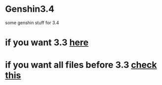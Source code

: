# Genshin3.4
some genshin stuff for 3.4

# if you want 3.3 [here](https://github.com/umaichanuwu/GenshinTextures3.3)

# if you want all files before 3.3 [check this](https://github.com/TGSRedStone/GenshinTextures)
